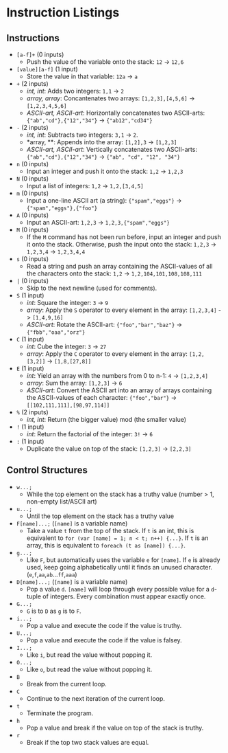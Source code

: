 # Instruction Listings #

## Instructions ##

- `[a-f]+` (0 inputs)
  - Push the value of the variable onto the stack: `12` -> `12,6`
- `[value][a-f]` (1 input)
  - Store the value in that variable: `12a` -> `a`
- `+` (2 inputs)
  - *int, int*: Adds two integers: `1,1` -> `2`
  - *array, array*: Concantenates two arrays: `[1,2,3],[4,5,6]` -> `[1,2,3,4,5,6]`
  - *ASCII-art, ASCII-art*: Horizontally concatenates two ASCII-arts: `{"ab","cd"},{"12","34"}` -> `{"ab12","cd34"}`
- `-` (2 inputs)
  - *int, int*: Subtracts two integers: `3,1` -> `2`.
  - *array, **: Appends into the array: `[1,2],3` -> `[1,2,3]`
  - *ASCII-art, ASCII-art*: Vertically concatenates two ASCII-arts: `{"ab","cd"},{"12","34"}` -> `{"ab", "cd", "12", "34"}`
- `n` (0 inputs)
  - Input an integer and push it onto the stack: `1,2` -> `1,2,3`
- `N` (0 inputs)
  - Input a list of integers: `1,2` -> `1,2,[3,4,5]`
- `m` (0 inputs)
  - Input a one-line ASCII art (a string): `{"spam","eggs"}` -> `{"spam","eggs"},{"foo"}`
- `A` (0 inputs)
  - Input an ASCII-art: `1,2,3` -> `1,2,3,{"spam","eggs"}`
- `M` (0 inputs)
  - If the `M` command has not been run before, input an integer and push it onto the stack. Otherwise, push the input
    onto the stack: `1,2,3` -> `1,2,3,4` -> `1,2,3,4,4`
- `s` (0 inputs)
  - Read a string and push an array containing the ASCII-values of all the characters onto the stack: `1,2` -> `1,2,104,101,108,108,111`
- `|` (0 inputs)
  - Skip to the next newline (used for comments).
- `S` (1 input)
  - *int*: Square the integer: `3` -> `9`
  - *array*: Apply the `S` operator to every element in the array: `[1,2,3,4]` -> `[1,4,9,16]`
  - *ASCII-art*: Rotate the ASCII-art: `{"foo","bar","baz"}` -> `{"fbb","oaa","orz"}`
- `C` (1 input)
  - *int*: Cube the integer: `3` -> `27`
  - *array*: Apply the `C` operator to every element in the array: `[1,2,[3,2]]` -> `[1,8,[27,8]]`
- `E` (1 input)
  - *int*: Yield an array with the numbers from 0 to n-1: `4` -> `[1,2,3,4]`
  - *array*: Sum the array: `[1,2,3]` -> `6` 
  - *ASCII-art*: Convert the ASCII art into an array of arrays containing the ASCII-values of each character: `{"foo","bar"}` -> `[[102,111,111],[98,97,114]]`
- `%` (2 inputs)
  - *int, int*: Return (the bigger value) mod (the smaller value)
- `!` (1 input)
  - *int*: Return the factorial of the integer: `3!` -> `6`
- `:` (1 input)
  - Duplicate the value on top of the stack: `[1,2,3]` -> `[2,2,3]`
  
## Control Structures ##

- `w...;`
  - While the top element on the stack has a truthy value (number > 1, non-empty list/ASCII art)
- `u...;`
  - Until the top element on the stack has a truthy value
- `F[name]...;` (`[name]` is a variable name)
  - Take a value `t` from the top of the stack. If `t` is an int, this is equivalent to `for (var [name] = 1;
    n < t; n++) {...}`. If `t` is an array, this is equivalent to `foreach (t as [name]) {...}`.
- `g...;`
  - Like `F`, but automatically uses the variable `e` for `[name]`. If `e` is already used, keep going
    alphabetically until it finds an unused character. (`e`,`f`,`aa`,`ab`...`ff`,`aaa`)
- `D[name]...;` (`[name]` is a variable name)
  - Pop a value `d`. `[name]` will loop through every possible value for a `d`-tuple of integers. Every combination
    must appear exactly once.
- `G...;`
  - `G` is to `D` as `g` is to `F`.
- `i...;`
  - Pop a value and execute the code if the value is truthy.
- `U...;`
  - Pop a value and execute the code if the value is falsey.
- `I...;`
  - Like `i`, but read the value without popping it.
- `O...;`
  - Like `o`, but read the value without popping it.
- `B`
  - Break from the current loop.
- `C`
  - Continue to the next iteration of the current loop.
- `t`
  - Terminate the program.
- `h`
  - Pop a value and break if the value on top of the stack is truthy.
- `r`
  - Break if the top two stack values are equal.
